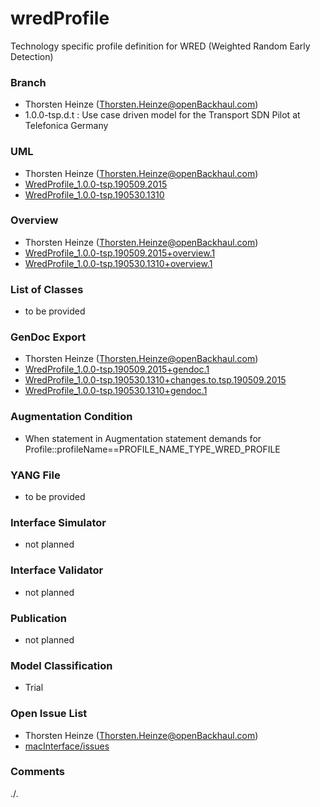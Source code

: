 # wredProfile
Technology specific profile definition for WRED (Weighted Random Early Detection)

### Branch
- Thorsten Heinze (Thorsten.Heinze@openBackhaul.com)
- 1.0.0-tsp.d.t : Use case driven model for the Transport SDN Pilot at Telefonica Germany

### UML
- Thorsten Heinze (Thorsten.Heinze@openBackhaul.com)
- [WredProfile_1.0.0-tsp.190509.2015](./WredProfile_1.0.0-tsp.190509.2015.zip)
- [WredProfile_1.0.0-tsp.190530.1310](./WredProfile_1.0.0-tsp.190530.1310.zip)

### Overview 
- Thorsten Heinze (Thorsten.Heinze@openBackhaul.com)
- [WredProfile_1.0.0-tsp.190509.2015+overview.1](./WredProfile_1.0.0-tsp.190509.2015+overview.1.png)
- [WredProfile_1.0.0-tsp.190530.1310+overview.1](./WredProfile_1.0.0-tsp.190530.1310+overview.1.png)

### List of Classes
- to be provided

### GenDoc Export
- Thorsten Heinze (Thorsten.Heinze@openBackhaul.com)
- [WredProfile_1.0.0-tsp.190509.2015+gendoc.1](./WredProfile_1.0.0-tsp.190509.2015+gendoc.1.docx)
- [WredProfile_1.0.0-tsp.190530.1310+changes.to.tsp.190509.2015](./WredProfile_1.0.0-tsp.190530.1310+changes.to.tsp.190509.2015.docx)
- [WredProfile_1.0.0-tsp.190530.1310+gendoc.1](./WredProfile_1.0.0-tsp.190530.1310+gendoc.1.docx)

### Augmentation Condition
- When statement in Augmentation statement demands for Profile::profileName==PROFILE_NAME_TYPE_WRED_PROFILE

### YANG File
- to be provided

### Interface Simulator
- not planned 

### Interface Validator
- not planned

### Publication
- not planned

### Model Classification
- Trial

### Open Issue List
- Thorsten Heinze (Thorsten.Heinze@openBackhaul.com)
- [macInterface/issues](../../issues)

### Comments
./.
